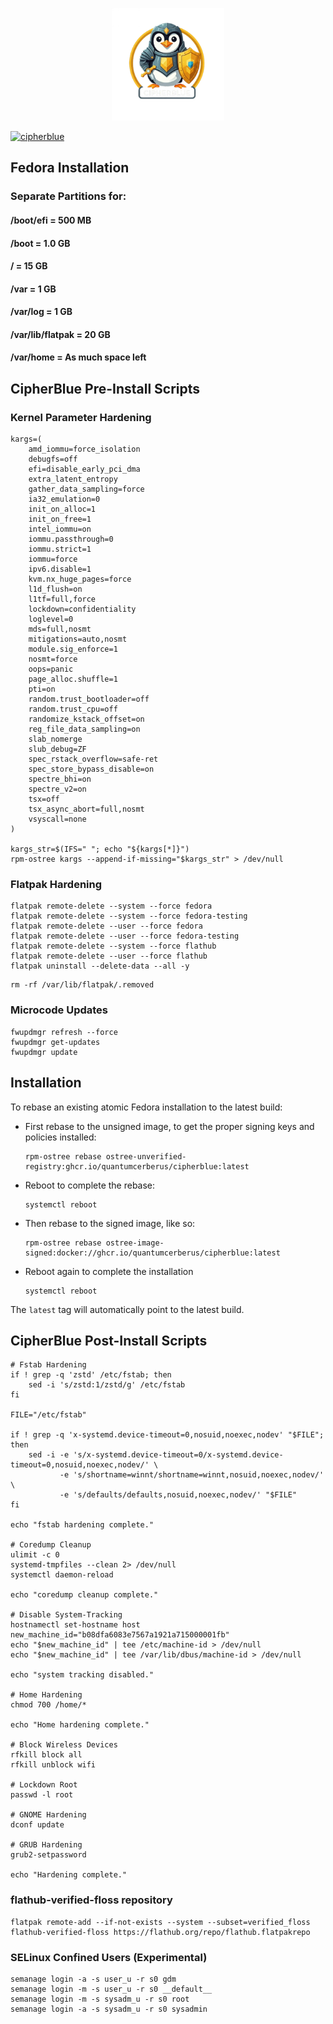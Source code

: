 <p align="center">
  <a href="https://github.com/quantumcerberus/cipherblue">
    <img src="https://github.com/quantumcerberus/cipherblue/blob/main/files/system/usr/share/plymouth/themes/spinner/watermark.png" href="https://github.com/quantumcerberus/cipherblue" width=180 />
  </a>
</p>

[![cipherblue](https://github.com/quantumcerberus/cipherblue/actions/workflows/build.yml/badge.svg)](https://github.com/quantumcerberus/cipherblue/actions/workflows/build.yml)

## Fedora Installation

### Separate Partitions for:

#### /boot/efi = 500 MB
#### /boot = 1.0 GB
#### / = 15 GB
#### /var = 1 GB
#### /var/log = 1 GB
#### /var/lib/flatpak = 20 GB
#### /var/home = As much space left

## CipherBlue Pre-Install Scripts

### Kernel Parameter Hardening

```
kargs=(
    amd_iommu=force_isolation
    debugfs=off
    efi=disable_early_pci_dma
    extra_latent_entropy
    gather_data_sampling=force
    ia32_emulation=0
    init_on_alloc=1
    init_on_free=1
    intel_iommu=on
    iommu.passthrough=0
    iommu.strict=1
    iommu=force
    ipv6.disable=1
    kvm.nx_huge_pages=force
    l1d_flush=on
    l1tf=full,force
    lockdown=confidentiality
    loglevel=0
    mds=full,nosmt
    mitigations=auto,nosmt
    module.sig_enforce=1
    nosmt=force
    oops=panic
    page_alloc.shuffle=1
    pti=on
    random.trust_bootloader=off
    random.trust_cpu=off
    randomize_kstack_offset=on
    reg_file_data_sampling=on
    slab_nomerge
    slub_debug=ZF
    spec_rstack_overflow=safe-ret
    spec_store_bypass_disable=on
    spectre_bhi=on
    spectre_v2=on
    tsx=off
    tsx_async_abort=full,nosmt
    vsyscall=none
)

kargs_str=$(IFS=" "; echo "${kargs[*]}")
rpm-ostree kargs --append-if-missing="$kargs_str" > /dev/null
```

### Flatpak Hardening

```
flatpak remote-delete --system --force fedora
flatpak remote-delete --system --force fedora-testing
flatpak remote-delete --user --force fedora
flatpak remote-delete --user --force fedora-testing
flatpak remote-delete --system --force flathub
flatpak remote-delete --user --force flathub
flatpak uninstall --delete-data --all -y
```

```
rm -rf /var/lib/flatpak/.removed
```

### Microcode Updates

```
fwupdmgr refresh --force
fwupdmgr get-updates
fwupdmgr update
```

## Installation

To rebase an existing atomic Fedora installation to the latest build:

- First rebase to the unsigned image, to get the proper signing keys and policies installed:
  ```
  rpm-ostree rebase ostree-unverified-registry:ghcr.io/quantumcerberus/cipherblue:latest
  ```
- Reboot to complete the rebase:
  ```
  systemctl reboot
  ```
- Then rebase to the signed image, like so:
  ```
  rpm-ostree rebase ostree-image-signed:docker://ghcr.io/quantumcerberus/cipherblue:latest
  ```
- Reboot again to complete the installation
  ```
  systemctl reboot
  ```

The `latest` tag will automatically point to the latest build.

## CipherBlue Post-Install Scripts

```
# Fstab Hardening
if ! grep -q 'zstd' /etc/fstab; then
    sed -i 's/zstd:1/zstd/g' /etc/fstab
fi

FILE="/etc/fstab"

if ! grep -q 'x-systemd.device-timeout=0,nosuid,noexec,nodev' "$FILE"; then
    sed -i -e 's/x-systemd.device-timeout=0/x-systemd.device-timeout=0,nosuid,noexec,nodev/' \
           -e 's/shortname=winnt/shortname=winnt,nosuid,noexec,nodev/' \
           -e 's/defaults/defaults,nosuid,noexec,nodev/' "$FILE"
fi

echo "fstab hardening complete."

# Coredump Cleanup
ulimit -c 0
systemd-tmpfiles --clean 2> /dev/null
systemctl daemon-reload

echo "coredump cleanup complete."

# Disable System-Tracking
hostnamectl set-hostname host
new_machine_id="b08dfa6083e7567a1921a715000001fb"
echo "$new_machine_id" | tee /etc/machine-id > /dev/null
echo "$new_machine_id" | tee /var/lib/dbus/machine-id > /dev/null

echo "system tracking disabled."

# Home Hardening
chmod 700 /home/*

echo "Home hardening complete."

# Block Wireless Devices
rfkill block all
rfkill unblock wifi

# Lockdown Root
passwd -l root

# GNOME Hardening
dconf update

# GRUB Hardening
grub2-setpassword

echo "Hardening complete."
```

### flathub-verified-floss repository

```
flatpak remote-add --if-not-exists --system --subset=verified_floss flathub-verified-floss https://flathub.org/repo/flathub.flatpakrepo
```

### SELinux Confined Users (Experimental)

```
semanage login -a -s user_u -r s0 gdm
semanage login -m -s user_u -r s0 __default__
semanage login -m -s sysadm_u -r s0 root
semanage login -a -s sysadm_u -r s0 sysadmin
```
